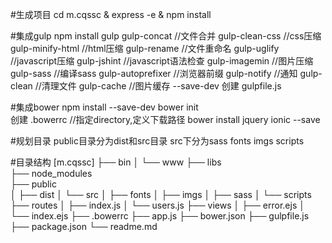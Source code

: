 #生成项目
    cd m.cqssc & express -e & npm install

#集成gulp
    npm install gulp 
                gulp-concat                         //文件合并
                gulp-clean-css                      //css压缩
                gulp-minify-html                    //html压缩
                gulp-rename                         //文件重命名
                gulp-uglify                         //javascript压缩
                gulp-jshint                         //javascript语法检查
                gulp-imagemin                       //图片压缩
                gulp-sass                           //编译sass
                gulp-autoprefixer                   //浏览器前缀
                gulp-notify                         //通知
                gulp-clean                          //清理文件
                gulp-cache                          //图片缓存
            --save-dev
    创建 gulpfile.js

#集成bower
    npm install --save-dev
    bower init      
    创建 .bowerrc                                   //指定directory,定义下载路径
    bower install jquery ionic --save

#规划目录
    public目录分为dist和src目录
    src下分为sass fonts imgs scripts

#目录结构
    [m.cqssc]
        ├── bin
        │   └── www
        ├── libs  
        ├── node_modules                                                                      
        ├── public                                        
        │   ├── dist
        │   └── src
        │       ├── fonts
        │       ├── imgs
        │       ├── sass
        │       └── scripts
        ├── routes
        │   ├── index.js
        │   └── users.js
        ├── views
        │   ├── error.ejs
        │   └── index.ejs
        ├── .bowerrc
        ├── app.js
        ├── bower.json
        ├── gulpfile.js                                       
        ├── package.json
        └── readme.md